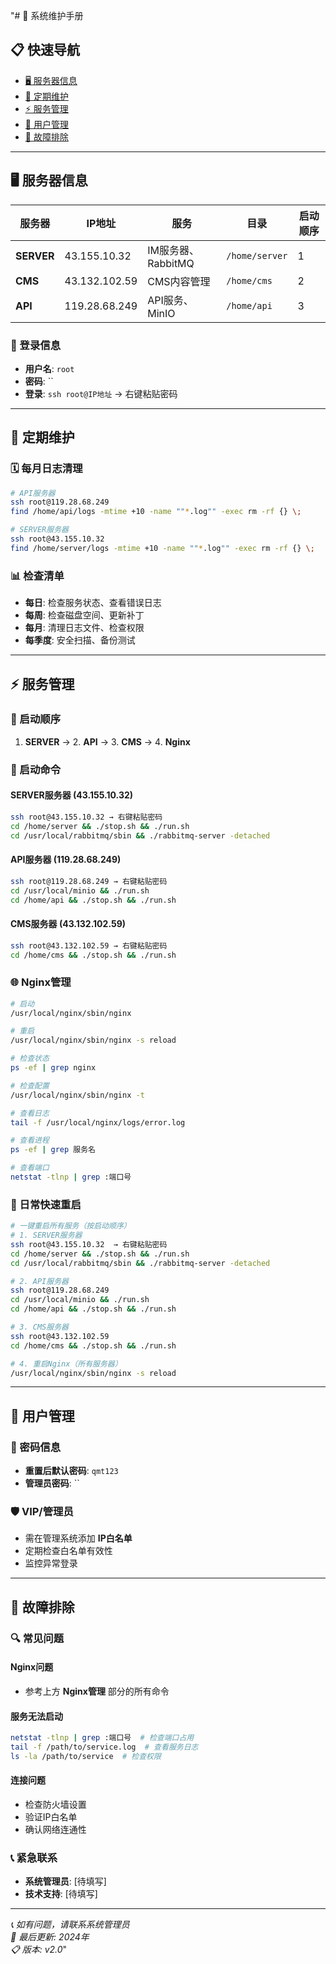 "# 🚀 系统维护手册

## 📋 快速导航
- [🖥️ 服务器信息](#服务器信息)
- [📅 定期维护](#定期维护)
- [⚡ 服务管理](#服务管理)
- [👥 用户管理](#用户管理)
- [🚨 故障排除](#故障排除)

---

## 🖥️ 服务器信息

| 服务器 | IP地址 | 服务 | 目录 | 启动顺序 |
|--------|--------|------|------|----------|
| **SERVER** | 43.155.10.32 | IM服务器、RabbitMQ | `/home/server` | 1 |
| **CMS** | 43.132.102.59 | CMS内容管理 | `/home/cms` | 2 |
| **API** | 119.28.68.249 | API服务、MinIO | `/home/api` | 3 |

### 🔑 登录信息
- **用户名**: `root`
- **密码**: ``
- **登录**: `ssh root@IP地址` → 右键粘贴密码

---

## 📅 定期维护

### 🗓️ 每月日志清理
```bash
# API服务器
ssh root@119.28.68.249
find /home/api/logs -mtime +10 -name ""*.log"" -exec rm -rf {} \;

# SERVER服务器  
ssh root@43.155.10.32
find /home/server/logs -mtime +10 -name ""*.log"" -exec rm -rf {} \;
```

### 📊 检查清单
- **每日**: 检查服务状态、查看错误日志
- **每周**: 检查磁盘空间、更新补丁
- **每月**: 清理日志文件、检查权限
- **每季度**: 安全扫描、备份测试

---

## ⚡ 服务管理

### 🎯 启动顺序
1. **SERVER** → 2. **API** → 3. **CMS** → 4. **Nginx**

### 📝 启动命令

#### SERVER服务器 (43.155.10.32)
```bash
ssh root@43.155.10.32 → 右键粘贴密码
cd /home/server && ./stop.sh && ./run.sh
cd /usr/local/rabbitmq/sbin && ./rabbitmq-server -detached
```

#### API服务器 (119.28.68.249)
```bash
ssh root@119.28.68.249 → 右键粘贴密码
cd /usr/local/minio && ./run.sh
cd /home/api && ./stop.sh && ./run.sh
```

#### CMS服务器 (43.132.102.59)
```bash
ssh root@43.132.102.59 → 右键粘贴密码
cd /home/cms && ./stop.sh && ./run.sh
```

### 🌐 Nginx管理
```bash
# 启动
/usr/local/nginx/sbin/nginx

# 重启
/usr/local/nginx/sbin/nginx -s reload

# 检查状态
ps -ef | grep nginx

# 检查配置
/usr/local/nginx/sbin/nginx -t

# 查看日志
tail -f /usr/local/nginx/logs/error.log

# 查看进程
ps -ef | grep 服务名

# 查看端口
netstat -tlnp | grep :端口号

```

### 🚀 日常快速重启
```bash
# 一键重启所有服务（按启动顺序）
# 1. SERVER服务器
ssh root@43.155.10.32  → 右键粘贴密码
cd /home/server && ./stop.sh && ./run.sh
cd /usr/local/rabbitmq/sbin && ./rabbitmq-server -detached

# 2. API服务器  
ssh root@119.28.68.249
cd /usr/local/minio && ./run.sh
cd /home/api && ./stop.sh && ./run.sh

# 3. CMS服务器
ssh root@43.132.102.59
cd /home/cms && ./stop.sh && ./run.sh

# 4. 重启Nginx（所有服务器）
/usr/local/nginx/sbin/nginx -s reload
```

---

## 👥 用户管理

### 🔐 密码信息
- **重置后默认密码**: `qmt123`
- **管理员密码**: ``

### 🛡️ VIP/管理员
- 需在管理系统添加 **IP白名单**
- 定期检查白名单有效性
- 监控异常登录

---

## 🚨 故障排除

### 🔍 常见问题

#### Nginx问题
- 参考上方 **Nginx管理** 部分的所有命令

#### 服务无法启动
```bash
netstat -tlnp | grep :端口号  # 检查端口占用
tail -f /path/to/service.log  # 查看服务日志
ls -la /path/to/service  # 检查权限
```

#### 连接问题
- 检查防火墙设置
- 验证IP白名单
- 确认网络连通性

### 📞 紧急联系
- **系统管理员**: [待填写]
- **技术支持**: [待填写]

---

*📞 如有问题，请联系系统管理员*  
*🔄 最后更新: 2024年*  
*📋 版本: v2.0*"																				